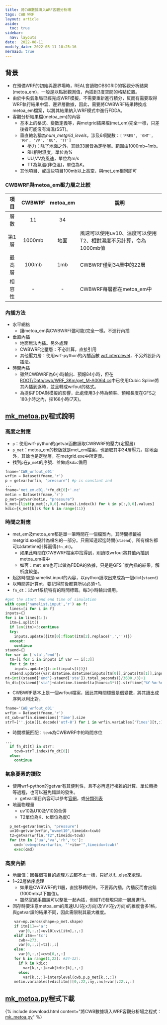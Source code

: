 ```yaml
---
title: 將CWB數據填入WRF客觀分析場
tags: CWB WRF
layout: article
aside:
  toc: true
sidebar:
  nav: layouts
date:  2022-08-11
modify_date: 2022-08-11 10:25:16
mermaid: true
---
```

## 背景
- 在預備WRF的初始與邊界場時，REAL會讀取OBSGRID的客觀分析結果(metoa_em)，一般是以點狀觀測值，內插到3度空間的格點位置。
- 由於中央氣象局已經完成WRF模擬，不需要重新進行積分，反而有需要取得WRF執行結果中雲、邊界層數據，因此，需要將CWBWRF結果轉換成metoa_em檔案，以將其結果納入WRF模式中進行FDDA。
- 客觀分析結果檔(metoa_em)的內容
  - 基本上的格式、變數定義等，與metgrid結果檔(met_em)完全一樣，只差後者可能沒有海溫(SST)。
  - 垂直軸名稱為*num_metgrid_levels*，涉及6項變數：`['PRES', 'GHT', 'RH', 'VV', 'UU', 'TT']`
    - 壓力：除了地面之外，其餘33層皆為定壓層。範圍由1000mb~1mb。
    - RH相對濕度，單位為%
    - UU,VV為風速，單位為m/s
    - TT為氣溫(非位溫)，單位為K。
  - 其他項目、或這些項目100mb以上高空，與met_em相同即可
### CWBWRF與metoa_em壓力層之比較

項目|CWBWRF|metoa_em|說明
:-:|:-:|:-:|-
層數|11|34|
第1層|1000mb|地面|風速可以使用uv10、溫度可以使用T2、相對濕度不另計算，令為1000mb值
最高層|100mb|1mb|CWBWRF僅到34層中的22層
相容性|-|-|CWBWRF每層都在metoa_em中

### 內插方法
- 水平網格
  - 讓metoa_em與CWBWRF(儘可能)完全一樣。不進行內插
- 垂直內插
  - 地面無法內插。另外處理
  - CWBWRF定壓層：不必計算，直接引用
  - 其他壓力層：使用wrf-python的內插函數 [wrf.interplevel][interplevel]，不另外設計內插法。
- 時間內插
  - 雖然CWBWRF為6小時輸出、預報84小時，但在[ROOT/Data/cwb/WRF_3Km/get_M-A0064.cs](https://sinotec2.github.io/Focus-on-Air-Quality/wind_models/cwbWRF_3Km/fil_grb_nc/#自動轉檔排程)中已使用Cubic Spline將其內插到逐時，並且轉成wrfout的格式。
  - 為提供FDDA對模擬的影響，此處使用3小時為頻率、預報長度在GFS之180小時之內，採168小時(7天)。

## [mk_metoa.py][mk_metoa]程式說明

### 高度之對應
- `p`：使用wrf-python的getvar函數讀取CWBWRF的壓力(定壓層)
- `p_met`：metoa_em的模版就是met_em檔案，也讀取其中34層壓力。除地面外，其餘也是定壓層，在metgrid.exe中所定義。
- 找到`p`在`p_met`的序號、並做成`kdic`備用

```python
fname='CWB_wrfout_d01'
wrfin = Dataset(fname,'r')
p = getvar(wrfin, "pressure") #p is constant and 
...
fname='met_em.d01.'+fn_dt[0]+'.nc'
metin = Dataset(fname,'r')
p_met=getvar(metin, "pressure")
k_met=[list(p_met[:,0,0].values).index(k) for k in p[:,0,0].values]
kdic={k_met[k]:k for k in range(11)}
```

### 時間之對應
- met_em及metoa_em都是單一筆時間在一個檔案內，其時間標籤被metgrid.exe設計為檔名的一部分。只需知道起迄時間(`staend`)，所有檔名都可以datetime計算而得(`fn_dt`)。
  - 如果此時間在CWBWRF檔案中找得到，則讀取wrfout將其值內插到metoa_em檔中
  - 如否：met_em也可以做為FDDA的依據，只是是GFS 1度內插的結果，解析度較差。
- 起迄時間是namelist.input的內容，以python讀取出來成為一個dict(`staend`)
- 以時間差計算nt，要記得前後都算所以必須+1。
- `fn_dt`：以wrf系統特有的時間標籤。每3小時輸出備用。

```python
#get the start and end time of simulation
with open('namelist.input','r') as f:
  lines=[i for i in f]
inputs={}
for i in lines[1:]:
  itm=i.split()
  if len(itm)<3:continue
  try:
    inputs.update({itm[0]:float(itm[2].replace(',',''))})
  except:
    continue
staend={}
for var in ['sta','end']:
  tm=[i for i in inputs if var == i[:3]]
  for t in tm:
    inputs.update({t:int(inputs[t])})
  staend.update({var:datetime.datetime(inputs[tm[0]],inputs[tm[1]],inputs[tm[2]],inputs[tm[3]],)})
nt=int((staend['end']-staend['sta']).total_seconds()/3600./3)+1
fn_dt=[(staend['sta']+datetime.timedelta(hours=3*t)).strftime('%Y-%m-%d_%H:00:00') for t in range(nt)]
```
- CWBWRF基本上是一個wrfout檔案，因此其時間標籤是個變數，將其讀出成序列以利比對。

```python
fname='CWB_wrfout_d01'
wrfin = Dataset(fname,'r')
nt_cwb=wrfin.dimensions['Time'].size
strT=[''.join([i.decode('utf-8') for i in wrfin.variables['Times'][t,:]]) for t in range(nt_cwb)]
```
- 時間標籤匹配：`tcwb`為CWBWRF中的時間序位

```python
...
  if fn_dt[t] in strT:
    tcwb=strT.index(fn_dt[0])
  else:
    continue
```

### 氣象要素的讀取
- 使用wrf-python的getvar有其便利性，且不必再進行複雜的計算、單位轉換等過程，也可以避免錯誤的發生。
  - getvar項目內容可以參考[官網](https://wrf-python.readthedocs.io/en/latest/user_api/generated/wrf.getvar.html)，或[分類列表](https://sinotec2.github.io/FAQ/2022/08/11/wrf_pythonTAB.html)
- 地面物理量
  - uv10為U10及V10的合併
  - T2單位為K、tc單位為度C

```python
  p_met=getvar(metin, "pressure")
  uv10=getvar(wrfin,"uvmet10",timeidx=tcwb)
  t2=getvar(wrfin,"T2",timeidx=tcwb)
  for itm in ['ua','va','rh','tc']:
    cmd='cwb=getvar(wrfin, "'+itm+'",timeidx=tcwb)'
    exec(cmd)
```
### 高度內插
- 地面值：因每個項目的處理方式都不太一樣，只好以if...else來處理。
- 1~22層依序處理
  - 如果是CWBWRF的11層，直接移轉矩陣。不要再內插。內插反而會出錯(1000mb以下無值)。
  - 雖然[官網手冊][interplevel]說可以整批一起內插，但經T/E發現只能一層層進行。
- 回存時要注意metoa_em的風速UU(在x方向)及VV(在y方向)的維度會多1格，與getvar讀的結果不同，因此需限制其最大維度。  

```python
    var=np.zeros(shape=p_met.shape)
    if itm[1]=='a':
      var[0,:,:]=uv10[uvi[itm],:,:]
    elif itm=='tc':
      cwb+=273.
      var[0,:,:]=t2[:,:]
    else:
      var[0,:,:]=cwb[0,:,:]
    for k in range(1,22): #34-12):
      if k in kdic:
        var[k,:,:]=cwb[kdic[k],:,:]
      else:
        var[k,:,:]=interplevel(cwb,p,p_met[k,:,:])
    metin.variables[vdic[itm]][0,:22,:ny,:nx]=var[:22,:,:]
```
## [mk_metoa.py][mk_metoa]程式下載

{% include download.html content="將CWB數據填入WRF客觀分析場之程式：[mk_metoa.py](https://github.com/sinotec2/Focus-on-Air-Quality/blob/main/wind_models/OBSGRID/mk_metoa.py)" %}


[mk_metoa]: <https://github.com/sinotec2/Focus-on-Air-Quality/blob/main/wind_models/OBSGRID/mk_metoa.py> "github.com/sinotec2/Focus-on-Air-Quality/wind_models/OBSGRID/mk_metoa.py"
[interplevel]: <https://wrf-python.readthedocs.io/en/latest/user_api/generated/wrf.interplevel.html?highlight=interplevel> "Return the three-dimensional field interpolated to a horizontal plane at the specified vertical level."







